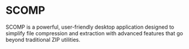 # SCOMP
SCOMP is a powerful, user-friendly desktop application designed to simplify file compression and extraction with advanced features that go beyond traditional ZIP utilities.
